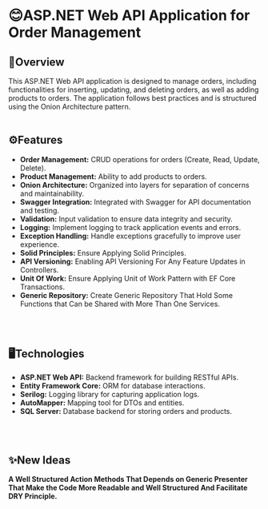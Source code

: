 <h1>😊ASP.NET Web API Application for Order Management</h1>

<h2>📄Overview</h2>
This ASP.NET Web API application is designed to manage orders, including functionalities for inserting, updating, and deleting orders, as well as adding products to orders. The application follows best practices and is structured using the Onion Architecture pattern.
<br>
<br>

<h2>⚙️Features</h2>

* **Order Management:** CRUD operations for orders (Create, Read, Update, Delete).
* **Product Management:** Ability to add products to orders.
* **Onion Architecture:** Organized into layers for separation of concerns and maintainability.
* **Swagger Integration:** Integrated with Swagger for API documentation and testing.
* **Validation:** Input validation to ensure data integrity and security.
* **Logging:** Implement logging to track application events and errors.
* **Exception Handling:** Handle exceptions gracefully to improve user experience.
* **Solid Principles:** Ensure Applying Solid Principles.
* **API Versioning:** Enabling API Versioning For Any Feature Updates in Controllers.
* **Unit Of Work:** Ensure Applying Unit of Work Pattern with EF Core Transactions.
* **Generic Repository:** Create Generic Repository That Hold Some Functions that Can be Shared with More Than One Services.

<Br>
<br>
<h2>🖥️Technologies</h2>

* **ASP.NET Web API:** Backend framework for building RESTful APIs.
* **Entity Framework Core:** ORM for database interactions.
* **Serilog:** Logging library for capturing application logs.
* **AutoMapper:** Mapping tool for DTOs and entities.
* **SQL Server:** Database backend for storing orders and products.
<br>
<br>

<h2>✨New Ideas</h2>

**A Well Structured Action Methods That Depends on Generic Presenter That Make the Code More Readable and Well Structured And Facilitate DRY Principle.**










